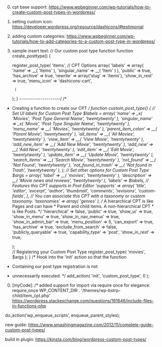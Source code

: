 0. cpt base support:
https://www.wpbeginner.com/wp-tutorials/how-to-create-custom-post-types-in-wordpress/

0. setting custom icon:
https://developer.wordpress.org/resource/dashicons/#testimonial

0. adding custom categories:
https://www.wpbeginner.com/wp-tutorials/how-to-add-categories-to-a-custom-post-type-in-wordpress/

0. sample insert text:
// Our custom post type function
function create_posttype() {
 
    register_post_type( 'items',
    // CPT Options
        array(
            'labels' => array(
                'name' => __( 'Items' ),
                'singular_name' => __( 'Item' )
            ),
            'public' => true,
            'has_archive' => true,
            'rewrite' => array('slug' => 'items'),
            'show_in_rest' => true,
             'menu_icon'           => 'dashicons-cart',

        )
    );
}
---------------------/
/*
* Creating a function to create our CPT
*/
function custom_post_type() {
// Set UI labels for Custom Post Type
    $labels = array(
        'name'                => _x( 'Movies', 'Post Type General Name', 'twentytwenty' ),
        'singular_name'       => _x( 'Movie', 'Post Type Singular Name', 'twentytwenty' ),
        'menu_name'           => __( 'Movies', 'twentytwenty' ),
        'parent_item_colon'   => __( 'Parent Movie', 'twentytwenty' ),
        'all_items'           => __( 'All Movies', 'twentytwenty' ),
        'view_item'           => __( 'View Movie', 'twentytwenty' ),
        'add_new_item'        => __( 'Add New Movie', 'twentytwenty' ),
        'add_new'             => __( 'Add New', 'twentytwenty' ),
        'edit_item'           => __( 'Edit Movie', 'twentytwenty' ),
        'update_item'         => __( 'Update Movie', 'twentytwenty' ),
        'search_items'        => __( 'Search Movie', 'twentytwenty' ),
        'not_found'           => __( 'Not Found', 'twentytwenty' ),
        'not_found_in_trash'  => __( 'Not found in Trash', 'twentytwenty' ),
    );
// Set other options for Custom Post Type  
    $args = array(
        'label'               => __( 'movies', 'twentytwenty' ),
        'description'         => __( 'Movie news and reviews', 'twentytwenty' ),
        'labels'              => $labels,
        // Features this CPT supports in Post Editor
        'supports'            => array( 'title', 'editor', 'excerpt', 'author', 'thumbnail', 'comments', 'revisions', 'custom-fields', ),
        // You can associate this CPT with a taxonomy or custom taxonomy. 
        'taxonomies'          => array( 'genres' ),
        /* A hierarchical CPT is like Pages and can have
        * Parent and child items. A non-hierarchical CPT
        * is like Posts.
        */ 
        'hierarchical'        => false,
        'public'              => true,
        'show_ui'             => true,
        'show_in_menu'        => true,
        'show_in_nav_menus'   => true,
        'show_in_admin_bar'   => true,
        'menu_position'       => 5,
        'can_export'          => true,
        'has_archive'         => true,
        'exclude_from_search' => false,
        'publicly_queryable'  => true,
        'capability_type'     => 'post',
        'show_in_rest' => true,
 
    );  
    // Registering your Custom Post Type
    register_post_type( 'movies', $args );
}
/* Hook into the 'init' action so that the function
* Containing our post type registration is not 
* unnecessarily executed. 
*/
add_action( 'init', 'custom_post_type', 0 );


0. [myCode]: /* added support for import via require once for elegance:
 require_once WP_CONTENT_DIR . '/themes/wp-bstrp-child/item_cpt.php'
https://wordpress.stackexchange.com/questions/191646/include-files-in-functions-php

do_action(‘wp_enqueue_scripts’, enqueue_parent_styles);

new guide:
https://www.smashingmagazine.com/2012/11/complete-guide-custom-post-types/

build in plugin:
https://kinsta.com/blog/wordpress-custom-post-types/